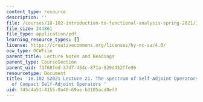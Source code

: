 ```yaml
---
content_type: resource
description: ''
file: /courses/18-102-introduction-to-functional-analysis-spring-2021/345c4a5141559a4069aeb3105acd8ef3_MIT18_102s21_lec21.pdf
file_size: 244861
file_type: application/pdf
learning_resource_types: []
license: https://creativecommons.org/licenses/by-nc-sa/4.0/
ocw_type: OCWFile
parent_title: Lecture Notes and Readings
parent_type: CourseSection
parent_uid: f3f68fed-37d7-454c-871a-929d452ffe96
resourcetype: Document
title: '18.102 S2021 Lecture 21. The spectrum of Self-Adjoint Operators and the Eigenspaces
  of Compact Self-Adjoint Operators '
uid: 345c4a51-4155-9a40-69ae-b3105acd8ef3
---
```

